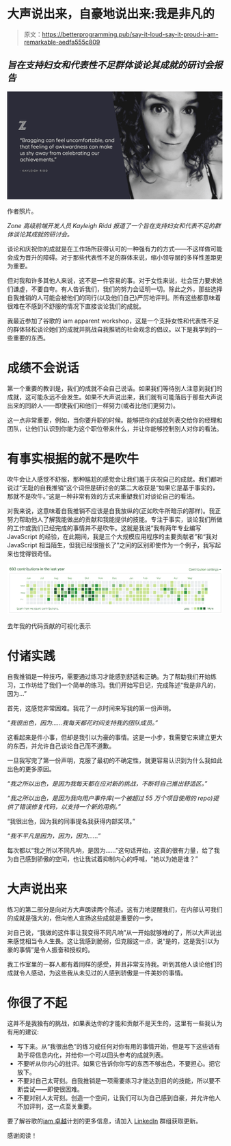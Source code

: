 # 大声说出来，自豪地说出来:我是非凡的

> 原文：<https://betterprogramming.pub/say-it-loud-say-it-proud-i-am-remarkable-aedfa555c809>

## *旨在支持妇女和代表性不足群体谈论其成就的研讨会报告*

![](img/62b41aff7cad13bf9d1cc55e8f965d82.png)

作者照片。

*Zone 高级前端开发人员 Kayleigh Ridd 报道了一个旨在支持妇女和代表不足的群体谈论其成就的研讨会。*

谈论和庆祝你的成就是在工作场所获得认可的一种强有力的方式——不这样做可能会成为晋升的障碍。对于那些代表性不足的群体来说，缩小领导层的多样性差距更为重要。

但对我和许多其他人来说，这不是一件容易的事。对于女性来说，社会压力要求她们谦虚，不要自夸。有人告诉我们，我们的努力会证明一切。除此之外，那些选择自我推销的人可能会被他们的同行(以及他们自己)严厉地评判。所有这些都意味着很难在不感到不舒服的情况下直接谈论我们的成就。

我最近参加了谷歌的 iam apparent workshop，这是一个支持女性和代表性不足的群体轻松谈论她们的成就并挑战自我推销的社会观念的倡议。以下是我学到的一些重要的东西。

# **成绩不会说话**

第一个重要的教训是，我们的成就不会自己说话。如果我们等待别人注意到我们的成就，这可能永远不会发生。如果不大声说出来，我们就有可能落后于那些大声说出来的同龄人——即使我们和他们一样努力(或者比他们更努力)。

这一点非常重要，例如，当你要升职的时候。能够把你的成就列表交给你的经理和团队，让他们认识到你能为这个职位带来什么，并让你能够控制别人对你的看法。

# **有事实根据的就不是吹牛**

吹牛会让人感觉不舒服，那种尴尬的感觉会让我们羞于庆祝自己的成就。我们都听说过“无耻的自我推销”这个词但是研讨会的第二大收获是“如果它是基于事实的，那就不是吹牛。”这是一种非常有效的方式来重塑我们对谈论自己的看法。

对我来说，这意味着自我推销不应该是自我放纵的(正如吹牛所暗示的那样)。我正努力帮助他人了解我能做出的贡献和我能提供的技能。专注于事实，谈论我们所做的工作或我们已经完成的事情并不是吹牛。这就是我说“我有两年专业编写 JavaScript 的经验，在此期间，我是三个大规模应用程序的主要贡献者”和“我对 JavaScript 相当陌生，但我已经很擅长了”之间的区别即使作为一个例子，我写起来也觉得很奇怪。

![](img/c37acd7129cbf24b649df9bf32d5fea4.png)

去年我的代码贡献的可视化表示

# **付诸实践**

自我推销是一种技巧，需要通过练习才能感到舒适和正确。为了帮助我们开始练习，工作坊给了我们一个简单的练习。我们开始写日记，完成陈述“我是非凡的，因为…”

首先，这感觉非常困难。我花了一点时间来写我的第一份声明。

*“我很出色，因为……我每天都花时间支持我的团队成员。”*

这看起来是件小事，但却是我引以为豪的事情。这是一小步，我需要它来建立更大的东西，并允许自己谈论自己而不道歉。

一旦我写完了第一份声明，克服了最初的不确定性，就更容易认识到为什么我如此出色的更多原因。

*“我之所以出色，是因为我每天都在应对新的挑战，不断将自己推出舒适区。”*

*“我之所以出色，是因为我向用户事件库(一个被超过 55 万个项目使用的 repo)提供了错误修复代码，以支持一个新的用例。”*

“我很出色，因为我的同事提名我获得内部奖项。”

*“我不平凡是因为，因为，因为……”*

每次都以“我之所以不同凡响，是因为……”这句话开始，这真的很有力量，给了我为自己感到骄傲的空间，也让我试着抑制内心的呼喊，“她以为她是谁？”

# **大声说出来**

练习的第二部分是向对方大声朗读两个陈述。这有力地提醒我们，在内部认可我们的成就是强大的，但向他人宣扬这些成就是重要的一步。

对自己说，“我做的这件事让我变得不同凡响”从一开始就够难的了，所以大声说出来感觉相当令人生畏。这让我感到脆弱，但克服这一点，说“是的，这是我引以为豪的事情”是令人振奋和授权的。

我工作室里的一群人都有着同样的感受，并且非常支持我。听到其他人谈论他们的成就令人感动，为这些我从未见过的人感到骄傲是一件美妙的事情。

# **你很了不起**

这并不是我独有的挑战，如果表达你的才能和贡献不是天生的，这里有一些我认为有用的建议:

*   写下来。从“我很出色”的练习或任何对你有用的事情开始，但是写下这些话有助于将信息内化，并给你一个可以回头参考的成就列表。
*   不要听从你内心的批评。如果它告诉你你写的东西不够出色，不要担心。把它放下。
*   不要对自己太苛刻。自我推销是一项需要练习才能达到目的的技能，所以要不断尝试——即使很困难。
*   不要对别人太苛刻。创造一个空间，让我们可以为自己感到自豪，并允许他人不加评判，这一点至关重要。

要了解谷歌的[iam 卓越](https://iamremarkable.withgoogle.com/)计划的更多信息，请加入 [LinkedIn](https://www.linkedin.com/groups/12074882/) 群组获取更新。

感谢阅读！
